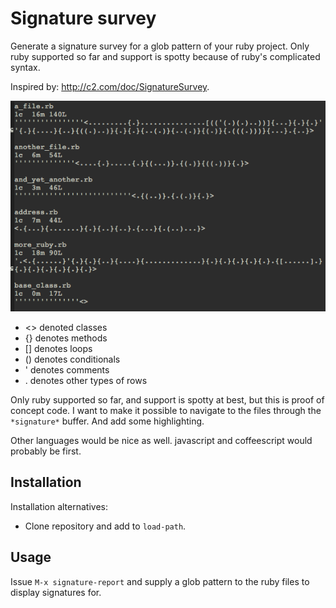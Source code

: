 # Signature survey

Generate a signature survey for a glob pattern of your ruby project.
Only ruby supported so far and support is spotty because of ruby's
complicated syntax.

Inspired by: http://c2.com/doc/SignatureSurvey.

![Signatures](doc/img/screenshot.png)

- <> denoted classes
- {} denotes methods
- [] denotes loops
- () denotes conditionals
- ' denotes comments
- . denotes other types of rows

Only ruby supported so far, and support is spotty at best, but this is
proof of concept code. I want to make it possible to navigate to the
files through the `*signature*` buffer. And add some highlighting.

Other languages would be nice as well. javascript and coffeescript
would probably be first.

## Installation

Installation alternatives:

- Clone repository and add to `load-path`.

## Usage

Issue `M-x signature-report` and supply a glob pattern to the ruby
files to display signatures for.
